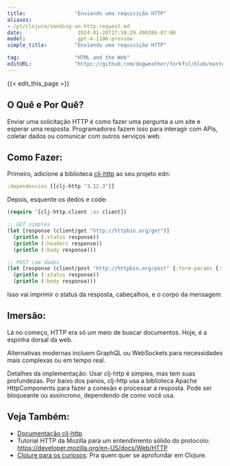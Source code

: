 ```yaml
---
title:                "Enviando uma requisição HTTP"
aliases:
- /pt/clojure/sending-an-http-request.md
date:                  2024-01-20T17:59:29.490386-07:00
model:                 gpt-4-1106-preview
simple_title:         "Enviando uma requisição HTTP"

tag:                  "HTML and the Web"
editURL:              "https://github.com/dogweather/forkful/blob/master/content/pt/clojure/sending-an-http-request.md"
---
```


{{< edit_this_page >}}

## O Quê e Por Quê?
Enviar uma solicitação HTTP é como fazer uma pergunta a um site e esperar uma resposta. Programadores fazem isso para interagir com APIs, coletar dados ou comunicar com outros serviços web.

## Como Fazer:
Primeiro, adicione a biblioteca [clj-http](https://github.com/dakrone/clj-http) ao seu projeto edn:

```clojure
:dependencies [[clj-http "3.12.3"]]
```

Depois, esquente os dedos e code:

```clojure
(require '[clj-http.client :as client])

;; GET simples
(let [response (client/get "http://httpbin.org/get")]
  (println (:status response))
  (println (:headers response))
  (println (:body response)))

;; POST com dados
(let [response (client/post "http://httpbin.org/post" {:form-params {:foo "bar"}})]
  (println (:status response))
  (println (:body response)))
```

Isso vai imprimir o status da resposta, cabeçalhos, e o corpo da mensagem.

## Imersão:
Lá no começo, HTTP era só um meio de buscar documentos. Hoje, é a espinha dorsal da web. 

Alternativas modernas incluem GraphQL ou WebSockets para necessidades mais complexas ou em tempo real.

Detalhes da implementação: Usar clj-http é simples, mas tem suas profundezas. Por baixo dos panos, clj-http usa a biblioteca Apache HttpComponents para fazer a conexão e processar a resposta. Pode ser bloqueante ou assíncrono, dependendo de como você usa.

## Veja Também:
- [Documentação clj-http](https://github.com/dakrone/clj-http)
- Tutorial HTTP da Mozilla para um entendimento sólido do protocolo: https://developer.mozilla.org/en-US/docs/Web/HTTP
- [Clojure para os curiosos](https://www.braveclojure.com/): Pra quem quer se aprofundar em Clojure.
